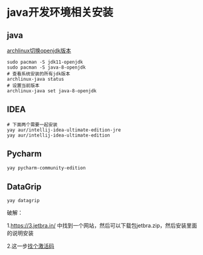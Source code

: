 # java开发环境相关安装



## java

[archlinux切换openjdk版本](https://blog.csdn.net/xuejian__/article/details/129350683)

```shell
sudo pacman -S jdk11-openjdk
sudo pacman -S java-8-openjdk
# 查看系统安装的所有jdk版本
archlinux-java status
# 设置当前版本
archlinux-java set java-8-openjdk
```

## IDEA

```shell
# 下面两个需要一起安装
yay aur/intellij-idea-ultimate-edition-jre
yay aur/intellij-idea-ultimate-edition
```

## Pycharm

```bash
yay pycharm-community-edition
```



## **DataGrip**

```shell
yay datagrip
```

破解：

1.https://3.jetbra.in/ 中找到一个网站，然后可以下载包jetbra.zip，然后安装里面的说明安装

2.这一步[找个激活码](https://ideas.zngue.com/detail/1_1.html)
